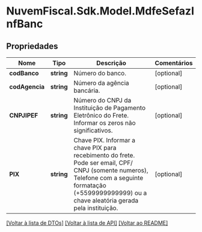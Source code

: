 # NuvemFiscal.Sdk.Model.MdfeSefazInfBanc

## Propriedades

Nome | Tipo | Descrição | Comentários
------------ | ------------- | ------------- | -------------
**codBanco** | **string** | Número do banco. | [optional] 
**codAgencia** | **string** | Número da agência bancária. | [optional] 
**CNPJIPEF** | **string** | Número do CNPJ da Instituição de Pagamento Eletrônico do Frete.  Informar os zeros não significativos. | [optional] 
**PIX** | **string** | Chave PIX.  Informar a chave PIX para recebimento do frete.   Pode ser email, CPF/ CNPJ (somente numeros), Telefone com a seguinte formatação (+5599999999999) ou a chave aleatória gerada pela instituição. | [optional] 

[[Voltar à lista de DTOs]](../README.md#documentation-for-models) [[Voltar à lista de API]](../README.md#documentation-for-api-endpoints) [[Voltar ao README]](../README.md)

